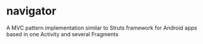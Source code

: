 # navigator
A MVC pattern implementation similar to Struts framework for Android apps based in one Activity and several Fragments

